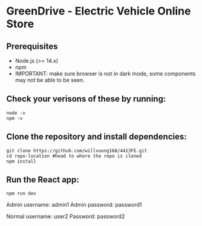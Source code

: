 # GreenDrive - Electric Vehicle Online Store

## Prerequisites

- Node.js (>= 14.x)
- npm
- IMPORTANT: make sure browser is not in dark mode, some components may not be able to be seen.

## Check your verisons of these by running:

```
node -v
npm -v
```

## Clone the repository and install dependencies:

```
git clone https://github.com/willvuong168/4413FE.git
cd repo-location #head to where the repo is cloned
npm install
```

## Run the React app:

```
npm run dev
```

Admin username: admin1
Admin password: password1

Normal username: user2
Password: password2
